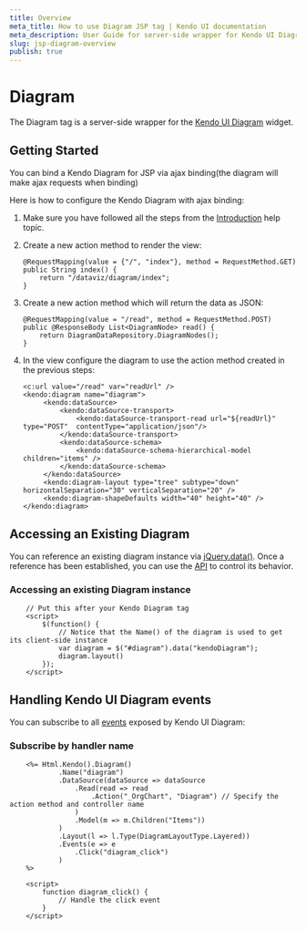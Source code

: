 ```yaml
---
title: Overview
meta_title: How to use Diagram JSP tag | Kendo UI documentation
meta_description: User Guide for server-side wrapper for Kendo UI Diagram for JSP.
slug: jsp-diagram-overview
publish: true
---
```


# Diagram

The Diagram tag is a server-side wrapper for the [Kendo UI Diagram](/kendo-ui/api/dataviz/diagram) widget.

## Getting Started

You can bind a Kendo Diagram for JSP via ajax binding(the diagram will make ajax requests when binding)

Here is how to configure the Kendo Diagram with ajax binding:

1.  Make sure you have followed all the steps from the [Introduction](/kendo-ui/getting-started/using-kendo-with/jsp/introduction) help topic.

2.  Create a new action method to render the view:

        @RequestMapping(value = {"/", "index"}, method = RequestMethod.GET)
        public String index() {
            return "/dataviz/diagram/index";
        }

1.  Create a new action method which will return the data as JSON:

        @RequestMapping(value = "/read", method = RequestMethod.POST)
        public @ResponseBody List<DiagramNode> read() {
            return DiagramDataRepository.DiagramNodes();
        }

3.  In the view configure the diagram to use the action method created in the previous steps:

        <c:url value="/read" var="readUrl" />
        <kendo:diagram name="diagram">
             <kendo:dataSource>
                 <kendo:dataSource-transport>
                     <kendo:dataSource-transport-read url="${readUrl}" type="POST"  contentType="application/json"/>
                 </kendo:dataSource-transport>
                 <kendo:dataSource-schema>
                     <kendo:dataSource-schema-hierarchical-model children="items" />
                 </kendo:dataSource-schema>
             </kendo:dataSource>
             <kendo:diagram-layout type="tree" subtype="down" horizontalSeparation="30" verticalSeparation="20" />
             <kendo:diagram-shapeDefaults width="40" height="40" />
        </kendo:diagram>

## Accessing an Existing Diagram

You can reference an existing diagram instance via [jQuery.data()](http://api.jquery.com/jQuery.data/).
Once a reference has been established, you can use the [API](/kendo-ui/api/dataviz/diagram#methods) to control its behavior.

### Accessing an existing Diagram instance

        // Put this after your Kendo Diagram tag
        <script>
            $(function() {
                // Notice that the Name() of the diagram is used to get its client-side instance
                var diagram = $("#diagram").data("kendoDiagram");
                diagram.layout()
            });
        </script>

## Handling Kendo UI Diagram events

You can subscribe to all [events](/kendo-ui/api/dataviz/diagram#events) exposed by Kendo UI Diagram:

### Subscribe by handler name

        <%= Html.Kendo().Diagram()
                .Name("diagram")
                .DataSource(dataSource => dataSource
                    .Read(read => read
                        .Action("_OrgChart", "Diagram") // Specify the action method and controller name
                    )
                    .Model(m => m.Children("Items"))
                )
                .Layout(l => l.Type(DiagramLayoutType.Layered))
                .Events(e => e
                    .Click("diagram_click")
                )
        %>

        <script>
            function diagram_click() {
                // Handle the click event
            }
        </script>

